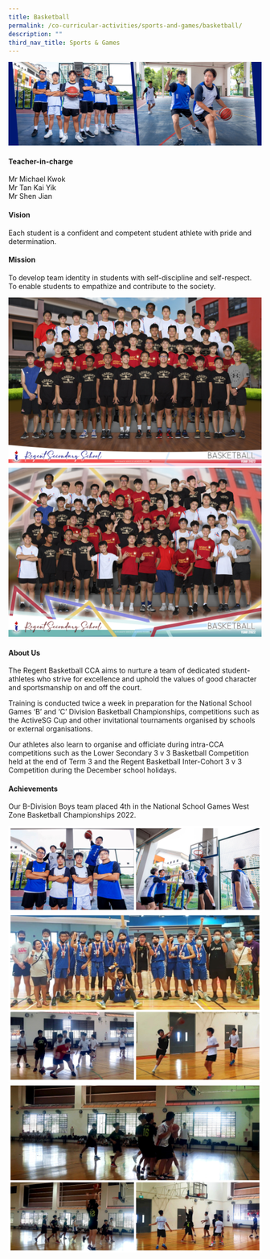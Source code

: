 ```yaml
---
title: Basketball
permalink: /co-curricular-activities/sports-and-games/basketball/
description: ""
third_nav_title: Sports & Games
---
```

![](/images/CCA/Basketball/BBALLBanner%20-%202023.jpg)

#### Teacher-in-charge
Mr Michael Kwok  
Mr Tan Kai Yik  
Mr Shen Jian

#### Vision 
Each student is a confident and competent student athlete with pride and determination.

#### Mission
To develop team identity in students with self-discipline and self-respect. To enable students to empathize and contribute to the society.

![](/images/CCA/2022%20Basketball%20Formal.jpg)
![](/images/CCA/2022%20Basketball%20Fun.jpg)

#### About Us

The Regent Basketball CCA aims to nurture a team of dedicated student-athletes who strive for excellence and uphold the values of good character and sportsmanship on and off the court.

Training is conducted twice a week in preparation for the National School Games ‘B’ and ‘C’ Division Basketball Championships, competitions such as the ActiveSG Cup and other invitational tournaments organised by schools or external organisations.

Our athletes also learn to organise and officiate during intra-CCA competitions such as the Lower Secondary 3 v 3 Basketball Competition held at the end of Term 3 and the Regent Basketball Inter-Cohort 3 v 3 Competition during the December school holidays.

#### Achievements

Our B-Division Boys team placed 4th in the National School Games West Zone Basketball Championships 2022.

![](/images/CCA/Basketball/BBALL-1.jpg)
![](/images/CCA/Basketball/BBALL-2.jpg)
![](/images/CCA/Basketball/BBALL-3.jpg)